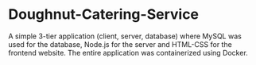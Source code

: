 # Doughnut-Catering-Service
A simple 3-tier application (client, server, database) where MySQL was used for the database, Node.js for the server and HTML-CSS for the frontend website. The entire application was containerized using Docker.
